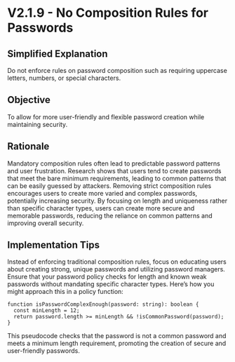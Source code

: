 # V2.1.9 - No Composition Rules for Passwords

## Simplified Explanation

Do not enforce rules on password composition such as requiring uppercase letters, numbers, or special characters.

## Objective

To allow for more user-friendly and flexible password creation while maintaining security.

## Rationale

Mandatory composition rules often lead to predictable password patterns and user frustration. Research shows that users tend to create passwords that meet the bare minimum requirements, leading to common patterns that can be easily guessed by attackers. Removing strict composition rules encourages users to create more varied and complex passwords, potentially increasing security. By focusing on length and uniqueness rather than specific character types, users can create more secure and memorable passwords, reducing the reliance on common patterns and improving overall security.

## Implementation Tips

Instead of enforcing traditional composition rules, focus on educating users about creating strong, unique passwords and utilizing password managers. Ensure that your password policy checks for length and known weak passwords without mandating specific character types. Here’s how you might approach this in a policy function:

```plaintext
function isPasswordComplexEnough(password: string): boolean {
  const minLength = 12;
  return password.length >= minLength && !isCommonPassword(password);
}
```

This pseudocode checks that the password is not a common password and meets a minimum length requirement, promoting the creation of secure and user-friendly passwords.
